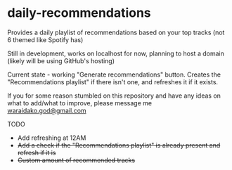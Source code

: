 # daily-recommendations
Provides a daily playlist of recommendations based on your top tracks (not 6 themed like Spotify has)

Still in development, works on localhost for now, planning to host a domain (likely will be using GitHub's hosting)

Current state - working "Generate recommendations" button. Creates the "Recommendations playlist" if there isn't one, and refreshes it if it exists.

If you for some reason stumbled on this repository and have any ideas on what to add/what to improve, please message me <a href="waraidako.god@gmail.com">waraidako.god@gmail.com</a>

TODO
- Add refreshing at 12AM
- <strike>Add a check if the "Recommendations playlist" is already present and refresh if it is</strike>
- <strike>Custom amount of recommended tracks</strike>
